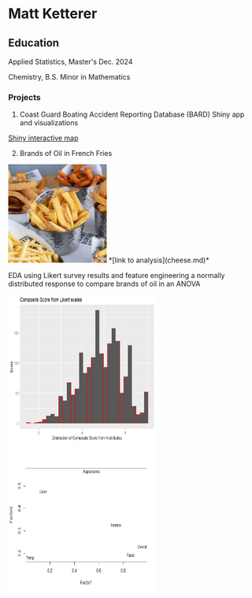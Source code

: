 
# Matt Ketterer
## Education
Applied Statistics, Master's Dec. 2024

Chemistry, B.S.
Minor in Mathematics
### Projects
1. Coast Guard Boating Accident Reporting Database (BARD) Shiny app and visualizations

 [Shiny interactive map](https://matt-k.shinyapps.io/mapshiny/)

2. Brands of Oil in French Fries
 <img src="pics/frypic.jpg" width="200" height="200">
 *[link to analysis](cheese.md)*

EDA using Likert survey results and feature engineering a normally distributed response to compare brands of oil in an ANOVA

<img src="stat580proj1_files/figure-markdown_github/graph-1.png" width="300" height="300"><img src="stat580proj1_files/figure-markdown_github/factorplot-1.png" width="300" height="300">


